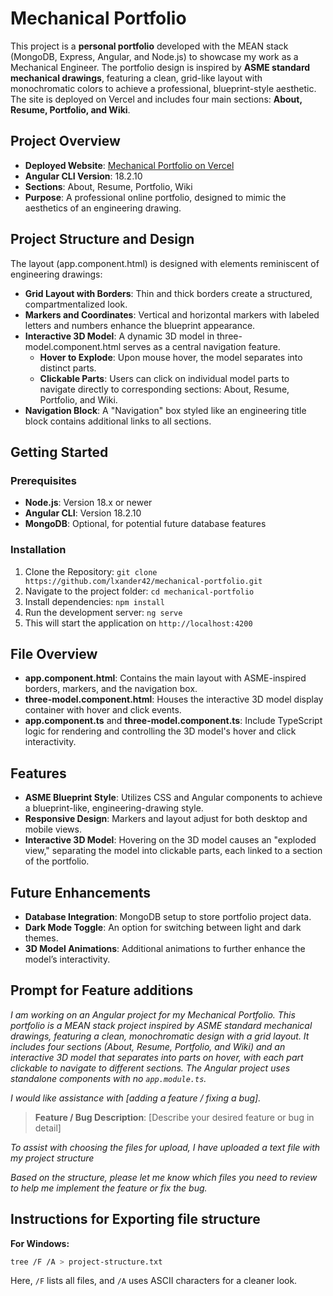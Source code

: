 # Mechanical Portfolio

This project is a **personal portfolio** developed with the MEAN stack (MongoDB, Express, Angular, and Node.js) to showcase my work as a Mechanical Engineer. The portfolio design is inspired by **ASME standard mechanical drawings**, featuring a clean, grid-like layout with monochromatic colors to achieve a professional, blueprint-style aesthetic. The site is deployed on Vercel and includes four main sections: **About, Resume, Portfolio, and Wiki**.

## Project Overview

- **Deployed Website**: [Mechanical Portfolio on Vercel](https://mechanical-portfolio.vercel.app/about)
- **Angular CLI Version**: 18.2.10
- **Sections**: About, Resume, Portfolio, Wiki
- **Purpose**: A professional online portfolio, designed to mimic the aesthetics of an engineering drawing.

## Project Structure and Design

The layout (app.component.html) is designed with elements reminiscent of engineering drawings:

- **Grid Layout with Borders**: Thin and thick borders create a structured, compartmentalized look.
- **Markers and Coordinates**: Vertical and horizontal markers with labeled letters and numbers enhance the blueprint appearance.
- **Interactive 3D Model**: A dynamic 3D model in three-model.component.html serves as a central navigation feature.
    - **Hover to Explode**: Upon mouse hover, the model separates into distinct parts.
    - **Clickable Parts**: Users can click on individual model parts to navigate directly to corresponding sections: About, Resume, Portfolio, and Wiki.
- **Navigation Block**: A "Navigation" box styled like an engineering title block contains additional links to all sections.

## Getting Started

### Prerequisites

- **Node.js**: Version 18.x or newer
- **Angular CLI**: Version 18.2.10
- **MongoDB**: Optional, for potential future database features

### Installation

1. Clone the Repository: `git clone https://github.com/lxander42/mechanical-portfolio.git`
2. Navigate to the project folder: `cd mechanical-portfolio`
3. Install dependencies: `npm install`
4. Run the development server: `ng serve`
5. This will start the application on `http://localhost:4200`

## File Overview

- **app.component.html**: Contains the main layout with ASME-inspired borders, markers, and the navigation box.
- **three-model.component.html**: Houses the interactive 3D model display container with hover and click events.
- **app.component.ts** and **three-model.component.ts**: Include TypeScript logic for rendering and controlling the 3D model's hover and click interactivity.

## Features

- **ASME Blueprint Style**: Utilizes CSS and Angular components to achieve a blueprint-like, engineering-drawing style.
- **Responsive Design**: Markers and layout adjust for both desktop and mobile views.
- **Interactive 3D Model**: Hovering on the 3D model causes an "exploded view," separating the model into clickable parts, each linked to a section of the portfolio.

## Future Enhancements

- **Database Integration**: MongoDB setup to store portfolio project data.
- **Dark Mode Toggle**: An option for switching between light and dark themes.
- **3D Model Animations**: Additional animations to further enhance the model’s interactivity.

## Prompt for Feature additions

_I am working on an Angular project for my Mechanical Portfolio. This portfolio is a MEAN stack project inspired by ASME standard mechanical drawings, featuring a clean, monochromatic design with a grid layout. It includes four sections (About, Resume, Portfolio, and Wiki) and an interactive 3D model that separates into parts on hover, with each part clickable to navigate to different sections. The Angular project uses standalone components with no `app.module.ts`._

_I would like assistance with [adding a feature / fixing a bug]._

> **Feature / Bug Description**: [Describe your desired feature or bug in detail]

_To assist with choosing the files for upload, I have uploaded a text file with my project structure_

_Based on the structure, please let me know which files you need to review to help me implement the feature or fix the bug._

## Instructions for Exporting file structure
**For Windows:**

```bash
tree /F /A > project-structure.txt
```

Here, `/F` lists all files, and `/A` uses ASCII characters for a cleaner look.
